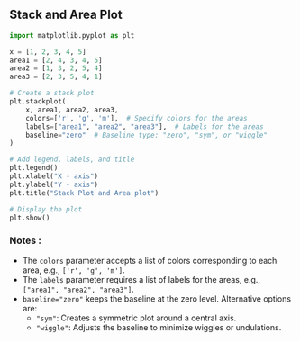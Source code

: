## Stack and Area Plot

```python
import matplotlib.pyplot as plt

x = [1, 2, 3, 4, 5]
area1 = [2, 4, 3, 4, 5]
area2 = [1, 3, 2, 5, 4]
area3 = [2, 3, 5, 4, 1]

# Create a stack plot
plt.stackplot(
    x, area1, area2, area3,
    colors=['r', 'g', 'm'],  # Specify colors for the areas
    labels=["area1", "area2", "area3"],  # Labels for the areas
    baseline="zero"  # Baseline type: "zero", "sym", or "wiggle"
)

# Add legend, labels, and title
plt.legend()
plt.xlabel("X - axis")
plt.ylabel("Y - axis")
plt.title("Stack Plot and Area plot")

# Display the plot
plt.show()
```

### Notes :
- The `colors` parameter accepts a list of colors corresponding to each area, e.g., `['r', 'g', 'm']`.
- The `labels` parameter requires a list of labels for the areas, e.g., `["area1", "area2", "area3"]`.
- `baseline="zero"` keeps the baseline at the zero level. Alternative options are:
  - `"sym"`: Creates a symmetric plot around a central axis.
  - `"wiggle"`: Adjusts the baseline to minimize wiggles or undulations.
